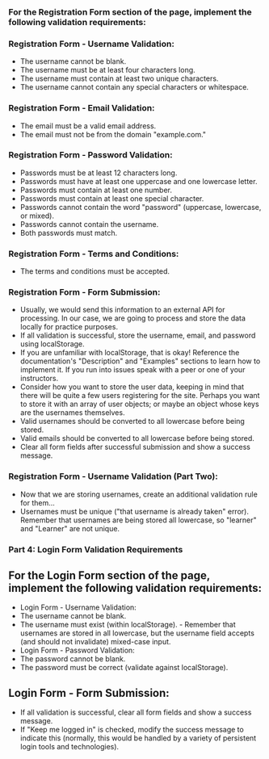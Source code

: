 
### For the Registration Form section of the page, implement the following validation requirements:
### Registration Form - Username Validation:
- The username cannot be blank.
- The username must be at least four characters long.
- The username must contain at least two unique characters.
- The username cannot contain any special characters or whitespace.
### Registration Form - Email Validation:
- The email must be a valid email address.
- The email must not be from the domain "example.com."
### Registration Form - Password Validation:
- Passwords must be at least 12 characters long.
- Passwords must have at least one uppercase and one lowercase letter.
- Passwords must contain at least one number.
- Passwords must contain at least one special character.
- Passwords cannot contain the word "password" (uppercase, lowercase, or mixed).
- Passwords cannot contain the username.
- Both passwords must match.
### Registration Form - Terms and Conditions:
- The terms and conditions must be accepted.
### Registration Form - Form Submission:
- Usually, we would send this information to an external API for processing. In our case, we are going to process and store the data locally for practice purposes.
- If all validation is successful, store the username, email, and password using localStorage.
- If you are unfamiliar with localStorage, that is okay! Reference the documentation's "Description" and "Examples" sections to learn how to implement it. If you run into issues speak with a peer or one of your instructors.
- Consider how you want to store the user data, keeping in mind that there will be quite a few users registering for the site. Perhaps you want to store it with an array of user objects; or maybe an object whose keys are the usernames themselves.
- Valid usernames should be converted to all lowercase before being stored.
- Valid emails should be converted to all lowercase before being stored.
- Clear all form fields after successful submission and show a success message.
### Registration Form - Username Validation (Part Two):
- Now that we are storing usernames, create an additional validation rule for them...
- Usernames must be unique ("that username is already taken" error). Remember that usernames are being stored all lowercase, so "learner" and "Learner" are not unique.

### Part 4: Login Form Validation Requirements
## For the Login Form section of the page, implement the following validation requirements:
- Login Form - Username Validation:
- The username cannot be blank.
- The username must exist (within localStorage). - Remember that usernames are stored in all lowercase, but the username field accepts (and should not invalidate) mixed-case input.
- Login Form - Password Validation:
- The password cannot be blank.
- The password must be correct (validate against localStorage).
## Login Form - Form Submission:
- If all validation is successful, clear all form fields and show a success message.
- If "Keep me logged in" is checked, modify the success message to indicate this (normally, this would be handled by a variety of persistent login tools and technologies).  
### 
